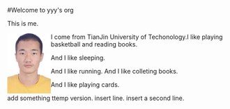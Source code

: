 #Welcome to yyy's org

This is me.  

<img  src="assets\yyy.png" align='left' width = "100px"/>

I come from TianJin University of Techonology.I like playing basketball and reading books.

And I like sleeping.

And I like running.
And I like colleting books.

And I like playing cards.


add something ttemp version.
insert line.
insert a second line.
